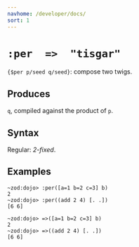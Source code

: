 ```yaml
---
navhome: /developer/docs/
sort: 1
---
```


# `:per  =>  "tisgar"` 

`{$per p/seed q/seed}`: compose two twigs.

## Produces

`q`, compiled against the product of `p`.

## Syntax

Regular: *2-fixed*.

## Examples

```
~zod:dojo> :per([a=1 b=2 c=3] b)
2
~zod:dojo> :per((add 2 4) [. .])
[6 6]
```

```
~zod:dojo> =>([a=1 b=2 c=3] b)
2
~zod:dojo> =>((add 2 4) [. .])
[6 6]
```
